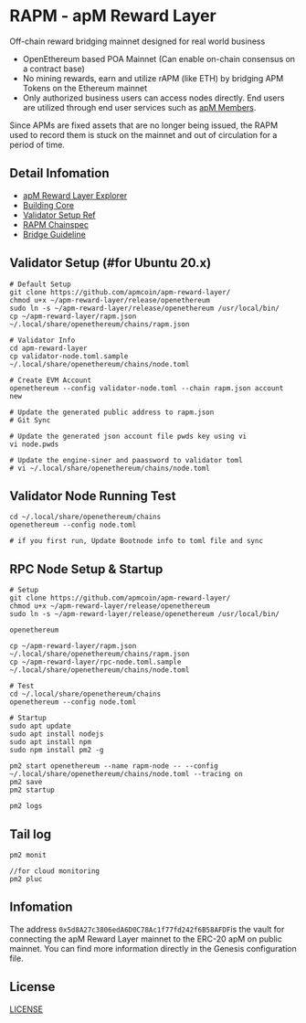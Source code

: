 # RAPM - apM Reward Layer
Off-chain reward bridging mainnet designed for real world business

- OpenEthereum based POA Mainnet (Can enable on-chain consensus on a contract base)
- No mining rewards, earn and utilize rAPM (like ETH) by bridging APM Tokens on the Ethereum mainnet
- Only authorized business users can access nodes directly. End users are utilized through end user services such as [apM Members](https://apm-members.com/).

Since APMs are fixed assets that are no longer being issued, the RAPM used to record them is stuck on the mainnet and out of circulation for a period of time.

## Detail Infomation
- [apM Reward Layer Explorer](https://scan.apm-coin.com/)
- [Building Core](./core/README.md)
- [Validator Setup Ref](https://openethereum.github.io/Validator-Set-Tutorial-1)
- [RAPM Chainspec](./chainspec/genesis.json)
- [Bridge Guideline](https://github.com/apmcoin/apm-reward-layer/tree/dev/native-asset-bridge)


## Validator Setup (#for Ubuntu 20.x)
```
# Default Setup
git clone https://github.com/apmcoin/apm-reward-layer/
chmod u+x ~/apm-reward-layer/release/openethereum
sudo ln -s ~/apm-reward-layer/release/openethereum /usr/local/bin/
cp ~/apm-reward-layer/rapm.json ~/.local/share/openethereum/chains/rapm.json

# Validator Info
cd apm-reward-layer
cp validator-node.toml.sample ~/.local/share/openethereum/chains/node.toml

# Create EVM Account
openethereum --config validator-node.toml --chain rapm.json account new

# Update the generated public address to rapm.json
# Git Sync

# Update the generated json account file pwds key using vi
vi node.pwds

# Update the engine-siner and paassword to validator toml
# vi ~/.local/share/openethereum/chains/node.toml

```


## Validator Node Running Test
```
cd ~/.local/share/openethereum/chains
openethereum --config node.toml

# if you first run, Update Bootnode info to toml file and sync

```

## RPC Node Setup & Startup
```
# Setup
git clone https://github.com/apmcoin/apm-reward-layer/
chmod u+x ~/apm-reward-layer/release/openethereum
sudo ln -s ~/apm-reward-layer/release/openethereum /usr/local/bin/

openethereum

cp ~/apm-reward-layer/rapm.json ~/.local/share/openethereum/chains/rapm.json
cp ~/apm-reward-layer/rpc-node.toml.sample ~/.local/share/openethereum/chains/node.toml

# Test
cd ~/.local/share/openethereum/chains
openethereum --config node.toml

# Startup
sudo apt update
sudo apt install nodejs
sudo apt install npm
sudo npm install pm2 -g

pm2 start openethereum --name rapm-node -- --config ~/.local/share/openethereum/chains/node.toml --tracing on
pm2 save
pm2 startup

pm2 logs

```

## Tail log
```
pm2 monit

//for cloud monitoring
pm2 pluc
```

## Infomation
The address `0x5d8A27c3806edA6D0C78Ac1f77fd242f6B58AFDF`is the vault for connecting the apM Reward Layer mainnet to the ERC-20 apM on public mainnet.
You can find more information directly in the Genesis configuration file.

## License
[LICENSE](./openethereum/LICENSE)
